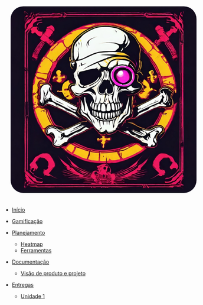 
<img alt="Brasao" src="assets/brasao.png" style="border-radius: 10%; padding: 20px">

* [Início](/)

* [Gamificação](./Gamificacao/Gamificacao.md)

* [Planejamento]()
    - [Heatmap](./Planejamento/heatmap.md)
    - [Ferramentas](./Planejamento/ferramentas.md)

* [Documentação]()
    - [Visão de produto e projeto]()

* [Entregas]()
    - [Unidade 1](Apresentacao/apresentacao.md)
